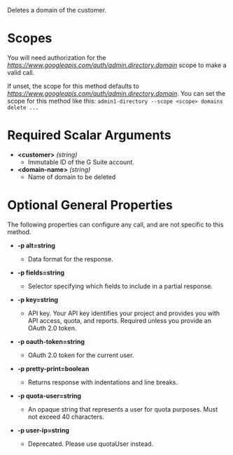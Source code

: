 Deletes a domain of the customer.
# Scopes

You will need authorization for the *https://www.googleapis.com/auth/admin.directory.domain* scope to make a valid call.

If unset, the scope for this method defaults to *https://www.googleapis.com/auth/admin.directory.domain*.
You can set the scope for this method like this: `admin1-directory --scope <scope> domains delete ...`
# Required Scalar Arguments
* **&lt;customer&gt;** *(string)*
    - Immutable ID of the G Suite account.
* **&lt;domain-name&gt;** *(string)*
    - Name of domain to be deleted
# Optional General Properties

The following properties can configure any call, and are not specific to this method.

* **-p alt=string**
    - Data format for the response.

* **-p fields=string**
    - Selector specifying which fields to include in a partial response.

* **-p key=string**
    - API key. Your API key identifies your project and provides you with API access, quota, and reports. Required unless you provide an OAuth 2.0 token.

* **-p oauth-token=string**
    - OAuth 2.0 token for the current user.

* **-p pretty-print=boolean**
    - Returns response with indentations and line breaks.

* **-p quota-user=string**
    - An opaque string that represents a user for quota purposes. Must not exceed 40 characters.

* **-p user-ip=string**
    - Deprecated. Please use quotaUser instead.
